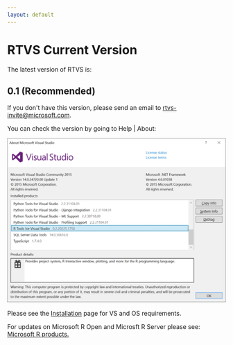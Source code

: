 ```yaml
---
layout: default
---
```


# RTVS Current Version

The latest version of RTVS is:

## 0.1  (Recommended)

If you don't have this version, please send an email to rtvs-invite@microsoft.com.


You can check the version by going to Help | About:


![RTVS Version](./media/rtvs-version.png)

Please see the [Installation](./installation.html) page for VS and OS requirements.

For updates on Microsoft R Open and Microsft R Server please see: [Microsoft R products.](http://aka.ms/rtvs-msft-r )

